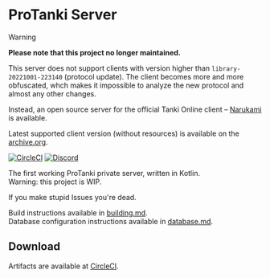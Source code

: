 # ProTanki Server

> [!WARNING]
> **Please note that this project no longer maintained.**
>
> This server does not support clients with version higher than `library-20221001-223140` (protocol update).
> The client becomes more and more obfuscated, whch makes it impossible to analyze the new protocol and almost any other changes.
>
> Instead, an open source server for the official Tanki Online client – [Narukami](https://github.com/NarukamiTO/server) is available.
>
> Latest supported client version (without resources) is available on the [archive.org](https://web.archive.org/web/20220929113606/http://s2.protanki-online.com/library.swf).

[![CircleCI](https://img.shields.io/circleci/build/github/Assasans/protanki-server/main?style=flat-square&token=5c9825cfc2f4268d1512ca85230106f9526ffa80)](https://dl.circleci.com/status-badge/redirect/gh/Assasans/protanki-server/tree/main)
[![Discord](https://img.shields.io/discord/1001791048651120692?label=Discord&style=flat-square)](https://discord.gg/Jk8TFZpeZE)

The first working ProTanki private server, written in Kotlin.  
Warning: this project is WIP.

If you make stupid Issues you're dead.

Build instructions available in [building.md](docs/building.md).  
Database configuration instructions available in [database.md](docs/database.md).

## Download

Artifacts are available at [CircleCI](https://app.circleci.com/pipelines/github/Assasans/protanki-server).
